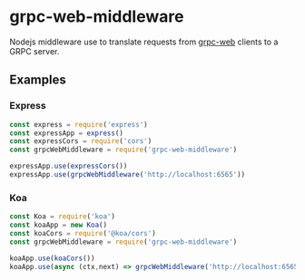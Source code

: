 # grpc-web-middleware
Nodejs middleware use to translate requests from [grpc-web](https://github.com/grpc/grpc-web)
clients to a GRPC server.


## Examples

### Express

```javascript
const express = require('express')
const expressApp = express()
const expressCors = require('cors')
const grpcWebMiddleware = require('grpc-web-middleware')

expressApp.use(expressCors())
expressApp.use(grpcWebMiddleware('http://localhost:6565'))
```



### Koa

```javascript
const Koa = require('koa')
const koaApp = new Koa()
const koaCors = require('@koa/cors')
const grpcWebMiddleware = require('grpc-web-middleware')

koaApp.use(koaCors())
koaApp.use(async (ctx,next) => grpcWebMiddleware('http://localhost:6565')(ctx.req,ctx.res,next))
```
